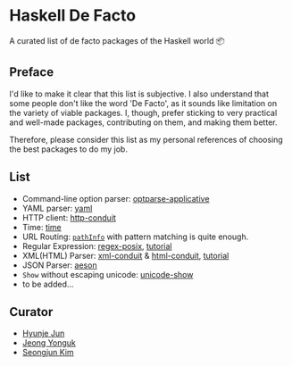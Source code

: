 # Haskell De Facto

A curated list of de facto packages of the Haskell world :package:

## Preface

I'd like to make it clear that this list is subjective. I also understand that some people don't like the word 'De Facto',
as it sounds like limitation on the variety of viable packages. I, though, prefer sticking to very practical and well-made
packages, contributing on them, and making them better.

Therefore, please consider this list as my personal references of choosing the best packages to do my job.

## List

- Command-line option parser: [optparse-applicative](https://hackage.haskell.org/package/optparse-applicative)
- YAML parser: [yaml](https://hackage.haskell.org/package/yaml)
- HTTP client: [http-conduit](https://www.stackage.org/package/http-conduit)
- Time: [time](https://hackage.haskell.org/package/time)
- URL Routing: [`pathInfo`](http://hackage.haskell.org/package/wai-3.2.1.1/docs/Network-Wai.html#v:pathInfo) with pattern matching is quite enough.
- Regular Expression: [regex-posix](https://www.stackage.org/haddock/lts-7.5/regex-posix-0.95.2/Text-Regex-Posix.html), [tutorial](http://www.serpentine.com/blog/2007/02/27/a-haskell-regular-expression-tutorial/)
- XML(HTML) Parser: [xml-conduit](https://hackage.haskell.org/package/xml-conduit) & [html-conduit](https://hackage.haskell.org/package/html-conduit), [tutorial](http://www.yesodweb.com/book/xml)
- JSON Parser: [aeson](https://hackage.haskell.org/package/aeson)
- `Show` without escaping unicode: [unicode-show](https://hackage.haskell.org/package/unicode-show)
- to be added...

## Curator

- [Hyunje Jun](https://github.com/noraesae)
- [Jeong Yonguk](https://github.com/alldne)
- [Seongjun Kim](https://github.com/isairz)

